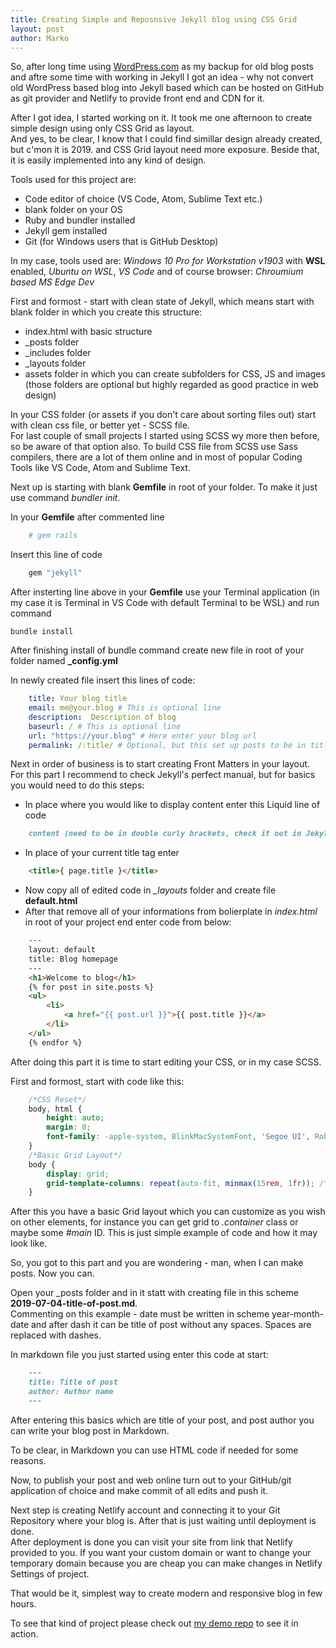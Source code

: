 ```yaml
---
title: Creating Simple and Reposnsive Jekyll blog using CSS Grid
layout: post
author: Marko
---
```

So, after long time using [WordPress.com](https://wordpress.com) as my backup for old blog posts and aftre some time with working in Jekyll I got an idea - why not convert old WordPress based blog into Jekyll based which can be hosted on GitHub as git provider and Netlify to provide front end and CDN for it.

After I got idea, I started working on it. It took me one afternoon to create simple design using only CSS Grid as layout.  
And yes, to be clear, I know that I could find simillar design already created, but c'mon it is 2019. and CSS Grid layout need more exposure. Beside that, it is easily implemented into any kind of design.

Tools used for this project are:

* Code editor of choice (VS Code, Atom, Sublime Text etc.)
* blank folder on your OS
* Ruby and bundler installed
* Jekyll gem installed
* Git (for Windows users that is GitHub Desktop)

In my case, tools used are: *Windows 10 Pro for Workstation v1903* with **WSL** enabled, *Ubuntu on WSL*, *VS Code* and of course browser: *Chroumium based MS Edge Dev*

First and formost - start with clean state of Jekyll, which means start with blank folder in which you create this structure:

* index.html with basic structure
* _posts folder
* _includes folder
* _layouts folder
* assets folder in which you can create subfolders for CSS, JS and images (those folders are optional but highly regarded as good practice in web design)

In your CSS folder (or assets if you don't care about sorting files out) start with clean css file, or better yet - SCSS file.  
For last couple of small projects I started using SCSS wy more then before, so be aware of that option also. To build CSS file from SCSS use Sass compilers, there are a lot of them online and in most of popular Coding Tools like VS Code, Atom and Sublime Text.

Next up is starting with blank **Gemfile** in root of your folder. To make it just use command *bundler init*.

In your **Gemfile** after commented line
```rb
    # gem rails
```
Insert this line of code
```rb
    gem "jekyll"
```
After insterting line above in your **Gemfile** use your Terminal application (in my case it is Terminal in VS Code with default Terminal to be WSL) and run command

    bundle install

After finishing install of bundle command create new file in root of your folder named **_config.yml**

In newly created file insert this lines of code:
``` yml
    title: Your blog title
    email: me@your.blog # This is optional line
    description:  Description of blog
    baseurl: / # This is optional line
    url: "https://your.blog" # Here enter your blog url
    permalink: /:title/ # Optional, but this set up posts to be in title format for permalink so you don't need to enter it manaully in Front Matters
```

Next in order of business is to start creating Front Matters in your layout.  
For this part I recommend to check Jekyll's perfect manual, but for basics you would need to do this steps:

* In place where you would like to display content enter this Liquid line of code
  
```md
    content (need to be in double curly brackets, check it out in Jekyll docs)
``` 

* In place of your current title tag enter
```html
    <title>{ page.title }</title>
```
* Now copy all of edited code in *_layouts* folder and create file **default.html**
* After that remove all of your informations from bolierplate in *index.html* in root of your project end enter code from below:

```html
    ---
    layout: default
    title: Blog homepage
    ---
    <h1>Welcome to blog</h1>
    {% for post in site.posts %}
    <ul>
        <li>
            <a href="{{ post.url }}">{{ post.title }}</a>
        </li>
    </ul>
    {% endfor %}
```

After doing this part it is time to start editing your CSS, or in my case SCSS.

First and formost, start with code like this:

```css
    /*CSS Reset*/
    body, html {
        height: auto;
        margin: 0;
        font-family: -apple-system, BlinkMacSystemFont, 'Segoe UI', Roboto, Oxygen, Ubuntu, Cantarell, 'Open Sans', 'Helvetica Neue', sans-serif;
    }
    /*Basic Grid Layout*/
    body {
        display: grid;
        grid-template-columns: repeat(auto-fit, minmax(15rem, 1fr)); /*Change min value to which you want it to be, can be in rem, em, vw etc.*/
    }
```

After this you have a basic Grid layout which you can customize as you wish on other elements, for instance you can get grid to *.container* class or maybe some *#main* ID. This is just simple example of code and how it may look like.

So, you got to this part and you are wondering - man, when I can make posts. Now you can.

Open your _posts folder and in it statt with creating file in this scheme **2019-07-04-title-of-post.md**.  
Commenting on this example - date must be written in scheme year-month-date and after dash it can be title of post without any spaces. Spaces are replaced with dashes.

In markdown file you just started using enter this code at start:
```md
    ---
    title: Title of post
    author: Author name
    ---
```

After entering this basics which are title of your post, and post author you can write your blog post in Markdown.

To be clear, in Markdown you can use HTML code if needed for some reasons.

Now, to publish your post and web online turn out to your GitHub/git application of choice and make commit of all edits and push it.

Next step is creating Netlify account and connecting it to your Git Repository where your blog is. After that is just waiting until deployment is done.  
After deployment is done you can visit your site from link that Netlify provided to you. If you want your custom domain or want to change your temporary domain because you are cheap you can make changes in Netlify Settings of project.

That would be it, simplest way to create modern and responsive blog in few hours.

To see that kind of project please check out [my demo repo](https://github.com/idzan/markoidzan.github.io) to see it in action.